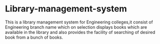 # Library-management-system
This is a library management system for Engineering colleges,it consist of Engineering branch name which on selection displays books which are available in the library and also provides the facility of searching of desired book from a bunch of books.

 
